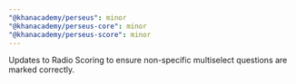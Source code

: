 ```yaml
---
"@khanacademy/perseus": minor
"@khanacademy/perseus-core": minor
"@khanacademy/perseus-score": minor
---
```


Updates to Radio Scoring to ensure non-specific multiselect questions are marked correctly.
